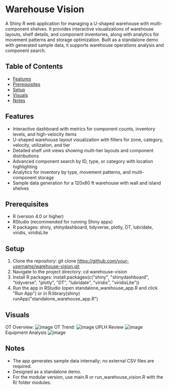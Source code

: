 # Warehouse Vision
A Shiny R web application for managing a U-shaped warehouse with multi-component shelves. It provides interactive visualizations of warehouse layouts, shelf details, and component inventories, along with analytics for movement patterns and storage optimization. Built as a standalone demo with generated sample data, it supports warehouse operations analysis and component search.

## Table of Contents 
- [Features](#features)
- [Prerequisites](#prerequisites)
- [Setup](#setup)
- [Visuals](#visuals)
- [Notes](#notes)

## Features

- Interactive dashboard with metrics for component counts, inventory levels, and high-velocity items
- U-shaped warehouse layout visualization with filters for zone, category, velocity, utilization, and tier
- Detailed shelf unit views showing multi-tier layouts and component distributions
- Advanced component search by ID, type, or category with location highlighting
- Analytics for inventory by type, movement patterns, and multi-component storage
- Sample data generation for a 120x80 ft warehouse with wall and island shelves

## Prerequisites

- R (version 4.0 or higher)
- RStudio (recommended for running Shiny apps)
- R packages: shiny, shinydashboard, tidyverse, plotly, DT, lubridate, viridis, viridisLite

## Setup

1. Clone the repository: git clone https://github.com/your-username/warehouse-vision.git
2. Navigate to the project directory: cd warehouse-vision
3. Install R packages: install.packages(c("shiny", "shinydashboard", "tidyverse", "plotly", "DT", "lubridate", "viridis", "viridisLite"))
4. Run the app in RStudio (open standalone_warehouse_app.R and click "Run App") or in R:library(shiny) runApp("standalone_warehouse_app.R")

## Visuals

OT Overview:
![image](https://github.com/user-attachments/assets/d4a47a18-3bf3-43d3-9a05-8bf5e516b2c3)
OT Trend: 
![image](https://github.com/user-attachments/assets/038a6642-6d98-4c2d-ba86-b78abb01123a)
UPLH Review
![image](https://github.com/user-attachments/assets/73c0c868-0f06-4250-a8a3-ad394fd0deea)
Equipment Analysis
![image](https://github.com/user-attachments/assets/464db378-1123-4af0-8084-db5886d1736e)

## Notes

- The app generates sample data internally; no external CSV files are required.
- Designed as a standalone demo.
- For the modular version, use main.R or run_warehouse_vision.R with the R/ folder modules.

